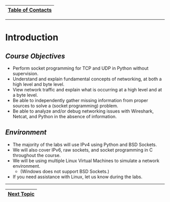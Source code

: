 |[Table of Contacts](00-Table-of-Contents.md)|
|---|

---

# Introduction

## _**Course Objectives**_

* Perform socket programming for TCP and UDP in Python without supervision.
* Understand and explain fundamental concepts of networking, at both a high level and byte level.
* View network traffic and explain what is occurring at a high level and at a byte level.
* Be able to independently gather missing information from proper sources to solve a \(socket programming\) problem.
* Be able to analyze and/or debug networking issues with Wireshark, Netcat, and Python in the absence of information.

## _**Environment**_

* The majority of the labs will use IPv4 using Python and BSD Sockets.
* We will also cover IPv6, raw sockets, and socket programming in C throughout the course.
* We will be using multiple Linux Virtual Machines to simulate a network environment.
  * \(Windows does not support BSD Sockets.\)
* If you need assistance with Linux, let us know during the labs.

---

|[Next Topic](/02-intro-to-networking/README.md)|
|---|

